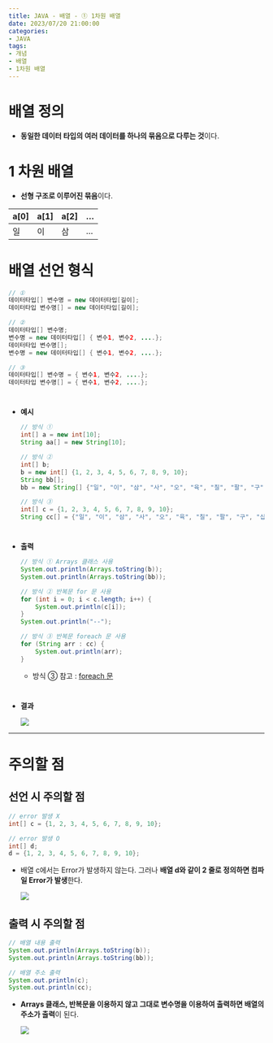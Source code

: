 ```yaml
---
title: JAVA - 배열 - ① 1차원 배열
date: 2023/07/20 21:00:00
categories:
- JAVA
tags:
- 개념
- 배열
- 1차원 배열
---
```


# 배열 정의

- **동일한 데이터 타입의 여러 데이터를 하나의 묶음으로 다루는 것**이다.

# 1 차원 배열

- **선형 구조로 이루어진 묶음**이다.

| a[0] | a[1] | a[2] | … |
| --- | --- | --- | --- |
| 일 | 이 | 삼 | … |

# 배열 선언 형식

```java
// ①
데이터타입[] 변수명 = new 데이터타입[길이];
데이터타입 변수명[] = new 데이터타입[길이];

// ②
데이터타입[] 변수명;
변수명 = new 데이터타입[] { 변수1, 변수2, ....};
데이터타입 변수명[];
변수명 = new 데이터타입[] { 변수1, 변수2, ....};

// ③
데이터타입[] 변수명 = { 변수1, 변수2, ....};
데이터타입 변수명[] = { 변수1, 변수2, ....};
```
#
- **예시**
    
    ```java
    // 방식 ①
    int[] a = new int[10];
    String aa[] = new String[10];
    
    // 방식 ②
    int[] b;
    b = new int[] {1, 2, 3, 4, 5, 6, 7, 8, 9, 10};
    String bb[];
    bb = new String[] {"일", "이", "삼", "사", "오", "육", "칠", "팔", "구", "십"};
    
    // 방식 ③
    int[] c = {1, 2, 3, 4, 5, 6, 7, 8, 9, 10};
    String cc[] = {"일", "이", "삼", "사", "오", "육", "칠", "팔", "구", "십"};
    ```
    
#
- **출력**
    
    ```java
    // 방식 ① Arrays 클래스 사용
    System.out.println(Arrays.toString(b));
    System.out.println(Arrays.toString(bb));
    
    // 방식 ② 반복문 for 문 사용
    for (int i = 0; i < c.length; i++) {
    	System.out.println(c[i]);
    }
    System.out.println("--");
    
    // 방식 ③ 반복문 foreach 문 사용
    for (String arr : cc) {
    	System.out.println(arr);
    }
    ```
    - 방식 ③ 참고 : [foreach 문](https://depra3.github.io/2023/07/21/2023/07/JAVA-반복문-foreach문/)
#    
- **결과**
    
    ![](/Images/2023/07/JAVA-배열-①/Untitled.png)
    
---
# 주의할 점

## 선언 시 주의할 점

```java
// error 발생 X
int[] c = {1, 2, 3, 4, 5, 6, 7, 8, 9, 10};

// error 발생 O
int[] d;
d = {1, 2, 3, 4, 5, 6, 7, 8, 9, 10};
```

- 배열 c에서는 Error가 발생하지 않는다. 그러나 **배열 d와 같이 2 줄로 정의하면 컴파일 Error가 발생**한다.
    
    ![](/Images/2023/07/JAVA-배열-①/Untitled%201.png)
    

## 출력 시 주의할 점

```java
// 배열 내용 출력
System.out.println(Arrays.toString(b));
System.out.println(Arrays.toString(bb));

// 배열 주소 출력
System.out.println(c);
System.out.println(cc);
```

- **Arrays 클래스, 반복문을 이용하지 않고 그대로 변수명을 이용하여 출력하면 배열의 주소가 출력**이 된다.
    
    ![](/Images/2023/07/JAVA-배열-①/Untitled%202.png)